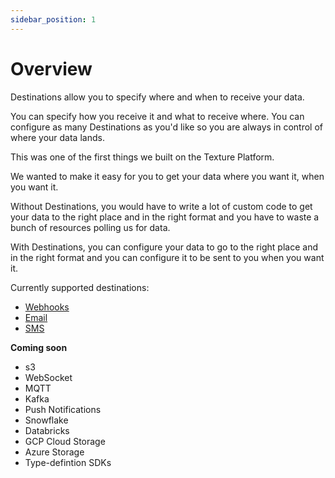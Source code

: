 ```yaml
---
sidebar_position: 1
---
```


# Overview

Destinations allow you to specify where and when to receive your data.

You can specify how you receive it and what to receive where. You can configure as many Destinations as you'd like so you are always in control of where your data lands.

This was one of the first things we built on the Texture Platform. 

We wanted to make it easy for you to get your data where you want it, when you want it.

Without Destinations, you would have to write a lot of custom code to get your data to the right place and in the right format and you have to waste a bunch of resources polling us for data.

With Destinations, you can configure your data to go to the right place and in the right format and you can configure it to be sent to you when you want it.

Currently supported destinations:

- [Webhooks](./webhooks.md)
- [Email](./email.md)
- [SMS](./sms.md)

**Coming soon**

- s3
- WebSocket
- MQTT
- Kafka
- Push Notifications
- Snowflake
- Databricks
- GCP Cloud Storage
- Azure Storage
- Type-defintion SDKs
